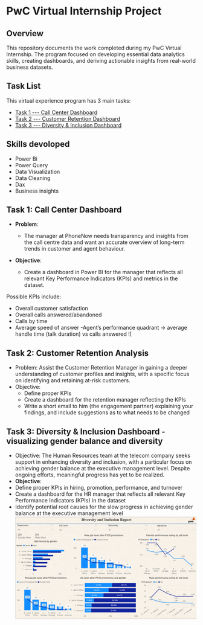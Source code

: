 # PwC Virtual Internship Project

## Overview

This repository documents the work completed during my PwC Virtual Internship. The program focused on developing essential data analytics skills, creating dashboards, and deriving actionable insights from real-world business datasets.

## 

## Task List
This virtual experience program has 3 main tasks:
- [Task 1 --- Call Center Dashboard](##data-visualization-----call-center-dashboard)
- [Task 2 --- Customer Retention Dashboard](##data-visualization-----churn-dashboard)
- [Task 3 --- Diversity & Inclusion Dashboard](##data-visualization-----diversity-&-inclusion-dashboard)


## Skills devoloped
- Power Bi
- Power Query
- Data Visualization
- Data Cleaning
- Dax
- Business insights

## Task 1: Call Center Dashboard
- **Problem**:
  -  The manager at PhoneNow needs transparency and insights from the call centre data and want an accurate overview of long-term trends in customer and agent behaviour.  

- **Objective**:
  - Create a dashboard in Power BI for the manager that reflects all relevant Key Performance Indicators (KPIs) and metrics in the dataset.

Possible KPIs include:

  - Overall customer satisfaction
  - Overall calls answered/abandoned
  - Calls by time
  - Average speed of answer
  -Agent’s performance quadrant -> average handle time (talk duration) vs calls answered
![


 ## Task 2: Customer Retention Analysis 
 - Problem: Assist the Customer Retention Manager in gaining a deeper understanding of customer profiles and insights, with a specific focus on identifying and retaining at-risk customers.
 - Objective:
    - Define proper KPIs
    - Create a dashboard for the retention manager reflecting the KPIs
    - Write a short email to him (the engagement partner) explaining your 
      findings, and include suggestions as to what needs to be changed


## Task 3: Diversity & Inclusion Dashboard - visualizing gender balance and diversity
- Objective: The Human Resources team at the telecom company seeks support in enhancing diversity and inclusion, with a particular focus on achieving gender balance at the executive management level. Despite ongoing efforts, meaningful progress has yet to be realized.
 - **Objective**:
  - Define proper KPIs in hiring, promotion, performance, and turnover
  - Create a dashboard for the HR manager that reflects all relevant Key Performance Indicators (KPIs) in the dataset
  - Identify potential root causes for the slow progress in achieving gender balance at the executive management level
![Task 3 Dashboard 1](https://github.com/Neerajmn28/PWC-Virtual-Internship/blob/main/new/Task%204.1.png?raw=true)

    







